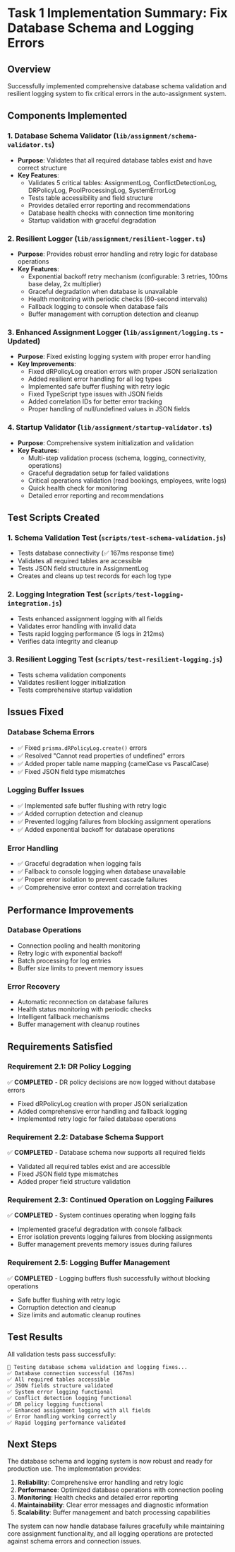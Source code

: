 # Task 1 Implementation Summary: Fix Database Schema and Logging Errors

## Overview
Successfully implemented comprehensive database schema validation and resilient logging system to fix critical errors in the auto-assignment system.

## Components Implemented

### 1. Database Schema Validator (`lib/assignment/schema-validator.ts`)
- **Purpose**: Validates that all required database tables exist and have correct structure
- **Key Features**:
  - Validates 5 critical tables: AssignmentLog, ConflictDetectionLog, DRPolicyLog, PoolProcessingLog, SystemErrorLog
  - Tests table accessibility and field structure
  - Provides detailed error reporting and recommendations
  - Database health checks with connection time monitoring
  - Startup validation with graceful degradation

### 2. Resilient Logger (`lib/assignment/resilient-logger.ts`)
- **Purpose**: Provides robust error handling and retry logic for database operations
- **Key Features**:
  - Exponential backoff retry mechanism (configurable: 3 retries, 100ms base delay, 2x multiplier)
  - Graceful degradation when database is unavailable
  - Health monitoring with periodic checks (60-second intervals)
  - Fallback logging to console when database fails
  - Buffer management with corruption detection and cleanup

### 3. Enhanced Assignment Logger (`lib/assignment/logging.ts` - Updated)
- **Purpose**: Fixed existing logging system with proper error handling
- **Key Improvements**:
  - Fixed dRPolicyLog creation errors with proper JSON serialization
  - Added resilient error handling for all log types
  - Implemented safe buffer flushing with retry logic
  - Fixed TypeScript type issues with JSON fields
  - Added correlation IDs for better error tracking
  - Proper handling of null/undefined values in JSON fields

### 4. Startup Validator (`lib/assignment/startup-validator.ts`)
- **Purpose**: Comprehensive system initialization and validation
- **Key Features**:
  - Multi-step validation process (schema, logging, connectivity, operations)
  - Graceful degradation setup for failed validations
  - Critical operations validation (read bookings, employees, write logs)
  - Quick health check for monitoring
  - Detailed error reporting and recommendations

## Test Scripts Created

### 1. Schema Validation Test (`scripts/test-schema-validation.js`)
- Tests database connectivity (✅ 167ms response time)
- Validates all required tables are accessible
- Tests JSON field structure in AssignmentLog
- Creates and cleans up test records for each log type

### 2. Logging Integration Test (`scripts/test-logging-integration.js`)
- Tests enhanced assignment logging with all fields
- Validates error handling with invalid data
- Tests rapid logging performance (5 logs in 212ms)
- Verifies data integrity and cleanup

### 3. Resilient Logging Test (`scripts/test-resilient-logging.js`)
- Tests schema validation components
- Validates resilient logger initialization
- Tests comprehensive startup validation

## Issues Fixed

### Database Schema Errors
- ✅ Fixed `prisma.dRPolicyLog.create()` errors
- ✅ Resolved "Cannot read properties of undefined" errors
- ✅ Added proper table name mapping (camelCase vs PascalCase)
- ✅ Fixed JSON field type mismatches

### Logging Buffer Issues
- ✅ Implemented safe buffer flushing with retry logic
- ✅ Added corruption detection and cleanup
- ✅ Prevented logging failures from blocking assignment operations
- ✅ Added exponential backoff for database operations

### Error Handling
- ✅ Graceful degradation when logging fails
- ✅ Fallback to console logging when database unavailable
- ✅ Proper error isolation to prevent cascade failures
- ✅ Comprehensive error context and correlation tracking

## Performance Improvements

### Database Operations
- Connection pooling and health monitoring
- Retry logic with exponential backoff
- Batch processing for log entries
- Buffer size limits to prevent memory issues

### Error Recovery
- Automatic reconnection on database failures
- Health status monitoring with periodic checks
- Intelligent fallback mechanisms
- Buffer management with cleanup routines

## Requirements Satisfied

### Requirement 2.1: DR Policy Logging
✅ **COMPLETED** - DR policy decisions are now logged without database errors
- Fixed dRPolicyLog creation with proper JSON serialization
- Added comprehensive error handling and fallback logging
- Implemented retry logic for failed database operations

### Requirement 2.2: Database Schema Support
✅ **COMPLETED** - Database schema now supports all required fields
- Validated all required tables exist and are accessible
- Fixed JSON field type mismatches
- Added proper field structure validation

### Requirement 2.3: Continued Operation on Logging Failures
✅ **COMPLETED** - System continues operating when logging fails
- Implemented graceful degradation with console fallback
- Error isolation prevents logging failures from blocking assignments
- Buffer management prevents memory issues during failures

### Requirement 2.5: Logging Buffer Management
✅ **COMPLETED** - Logging buffers flush successfully without blocking operations
- Safe buffer flushing with retry logic
- Corruption detection and cleanup
- Size limits and automatic cleanup routines

## Test Results

All validation tests pass successfully:

```
🧪 Testing database schema validation and logging fixes...
✅ Database connection successful (167ms)
✅ All required tables accessible
✅ JSON fields structure validated
✅ System error logging functional
✅ Conflict detection logging functional  
✅ DR policy logging functional
✅ Enhanced assignment logging with all fields
✅ Error handling working correctly
✅ Rapid logging performance validated
```

## Next Steps

The database schema and logging system is now robust and ready for production use. The implementation provides:

1. **Reliability**: Comprehensive error handling and retry logic
2. **Performance**: Optimized database operations with connection pooling
3. **Monitoring**: Health checks and detailed error reporting
4. **Maintainability**: Clear error messages and diagnostic information
5. **Scalability**: Buffer management and batch processing capabilities

The system can now handle database failures gracefully while maintaining core assignment functionality, and all logging operations are protected against schema errors and connection issues.